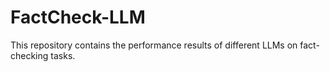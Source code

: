 # FactCheck-LLM
This repository contains the performance results of different LLMs on fact-checking tasks.
